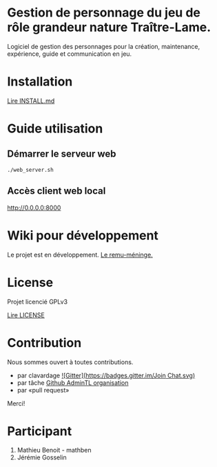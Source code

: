 Gestion de personnage du jeu de rôle grandeur nature Traître-Lame.
==================================================================
Logiciel de gestion des personnages pour la création, maintenance, expérience, guide et communication en jeu.

Installation
============
[Lire INSTALL.md](./INSTALL.md)

Guide utilisation
=================
Démarrer le serveur web
-----------------------
```{r, engine='bash', count_lines}
./web_server.sh
```

Accès client web local
----------------------
http://0.0.0.0:8000 

Wiki pour développement
=======================
Le projet est en développement. [Le remu-méninge.](https://github.com/AdminTL/gestion_personnage_TL/wiki/Premier-brainstorm)

License
=======
Projet licencié GPLv3

[Lire LICENSE](./LICENSE)

Contribution
============
Nous sommes ouvert à toutes contributions.
* par clavardage [![Gitter](https://badges.gitter.im/Join Chat.svg)](https://gitter.im/AdminTL/gestion_personnage_TL?utm_source=badge&utm_medium=badge&utm_campaign=pr-badge)
* par tâche [Github AdminTL organisation](https://github.com/AdminTL/gestion_personnage_TL/issues)
* par «pull request»

Merci!

Participant
===========
1. Mathieu Benoit - mathben
2. Jérémie Gosselin
